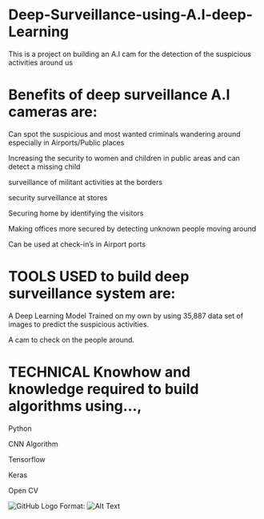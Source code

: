 # Deep-Surveillance-using-A.I-deep-Learning
This is a project on building an A.I cam  for the detection of the suspicious activities around us

# Benefits of deep surveillance A.I cameras are: 
Can spot the suspicious and most wanted criminals wandering around especially in Airports/Public places 

Increasing the security to women and children in public areas and can detect a missing child

surveillance of militant activities at the borders 

security surveillance at stores

Securing home by identifying the visitors 

Making offices more secured by detecting unknown people moving around 

Can be used at check-in’s in Airport ports 




# TOOLS USED to build deep surveillance system are:
A Deep Learning Model Trained on my own by using 35,887 data set of images to predict the suspicious activities.

A cam to check on the people around. 




# TECHNICAL Knowhow and knowledge required to build algorithms using…,
Python

CNN Algorithm

Tensorflow

Keras

Open CV

![GitHub Logo](https://github.com/Mohitchvk/Deep-Surveillance-using-A.I-deep-Learning/blob/master/DATA-BASE/suspected.jpg)
Format: ![Alt Text](url)


